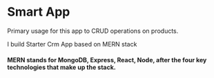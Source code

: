 # Smart App

Primary usage for this app to CRUD operations on products.

I build Starter Crm App based on MERN stack

#### MERN stands for MongoDB, Express, React, Node, after the four key technologies that make up the stack.
